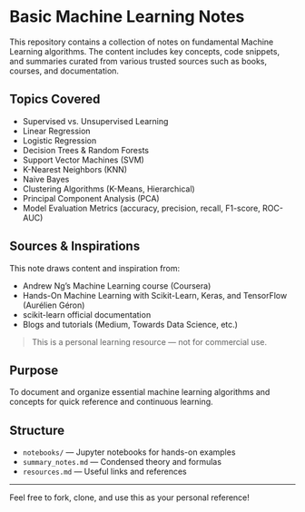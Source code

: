 # Basic Machine Learning Notes

This repository contains a collection of notes on fundamental Machine Learning algorithms. The content includes key concepts, code snippets, and summaries curated from various trusted sources such as books, courses, and documentation.

## Topics Covered

- Supervised vs. Unsupervised Learning
- Linear Regression
- Logistic Regression
- Decision Trees & Random Forests
- Support Vector Machines (SVM)
- K-Nearest Neighbors (KNN)
- Naive Bayes
- Clustering Algorithms (K-Means, Hierarchical)
- Principal Component Analysis (PCA)
- Model Evaluation Metrics (accuracy, precision, recall, F1-score, ROC-AUC)

## Sources & Inspirations

This note draws content and inspiration from:
- Andrew Ng’s Machine Learning course (Coursera)
- Hands-On Machine Learning with Scikit-Learn, Keras, and TensorFlow (Aurélien Géron)
- scikit-learn official documentation
- Blogs and tutorials (Medium, Towards Data Science, etc.)

> This is a personal learning resource — not for commercial use.

## Purpose

To document and organize essential machine learning algorithms and concepts for quick reference and continuous learning.

##  Structure

- `notebooks/` — Jupyter notebooks for hands-on examples
- `summary_notes.md` — Condensed theory and formulas
- `resources.md` — Useful links and references

---

Feel free to fork, clone, and use this as your personal reference!

